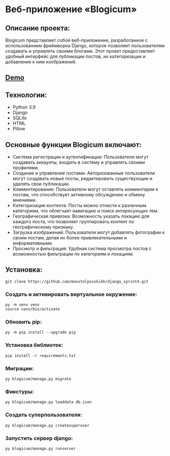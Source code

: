 # Веб-приложение «Blogicum»

## Описание проекта:
Blogicum представляет собой веб-приложение, разработанное с использованием фреймворка Django, которое позволяет пользователям создавать и управлять своими блогами. Этот проект предоставляет удобный интерфейс для публикации постов, их категоризации и добавления к ним изображений.

## [Demo](https://maxstolpovskikh.pythonanywhere.com/)

## Технологии:
- Python 3.9
- Django
- SQLite
- HTML
- Pillow

## Основные функции Blogicum включают:

- Система регистрации и аутентификации: Пользователи могут создавать аккаунты, входить в систему и управлять своими профилями.
- Создание и управление постами: Авторизованные пользователи могут создавать новые посты, редактировать существующие и удалять свои публикации.
- Комментирование: Пользователи могут оставлять комментарии к постам, что способствует активному обсуждению и обмену мнениями.
- Категоризация контента: Посты можно отнести к различным категориям, что облегчает навигацию и поиск интересующих тем.
- Географическая привязка: Возможность указать локацию для каждого поста, что позволяет группировать контент по географическому признаку.
- Загрузка изображений: Пользователи могут добавлять фотографии к своим постам, делая их более привлекательными и информативными.
- Просмотр и фильтрация: Удобная система просмотра постов с возможностью фильтрации по категориям и локациям.

## Установка:
`git clone https://github.com/maxstolpovskikh/django_sprint4.git`

### Создать и активировать виртуальное окружение:
```
py -m venv venv
source venv/bin/activate
```

### Обновить pip:
`py -m pip install --upgrade pip`

### Установка библиотек:
`pip install -r requirements.txt`

### Миграции:
`py blogicum/manage.py migrate`

### Фикстуры:
`py blogicum/manage.py loaddata db.json`

### Создать суперпользователя:
`py blogicum/manage.py createsuperuser`

### Запустить сервер django:
`py blogicum/manage.py runserver`